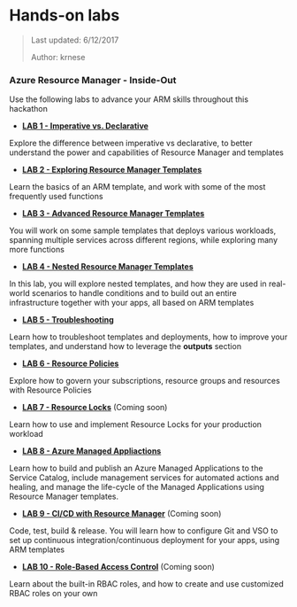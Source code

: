 # Hands-on labs
>Last updated: 6/12/2017
>
>Author: krnese

### Azure Resource Manager - Inside-Out

Use the following labs to advance your ARM skills throughout this hackathon

* [**LAB 1 - Imperative vs. Declarative**](./lab-1.md)

Explore the difference between imperative vs declarative, to better understand the power and capabilities of Resource Manager and templates

* [**LAB 2 - Exploring Resource Manager Templates**](./lab-2.md)

Learn the basics of an ARM template, and work with some of the most frequently used functions

* [**LAB 3 - Advanced Resource Manager Templates**](./lab-3.md)

You will work on some sample templates that deploys various workloads, spanning multiple services across different regions, while exploring many more functions

* [**LAB 4 - Nested Resource Manager Templates**](./lab-4.md)

In this lab, you will explore nested templates, and how they are used in real-world scenarios to handle conditions and to build out an entire infrastructure together with your apps, all based on ARM templates

* [**LAB 5 - Troubleshooting**](./lab-5.md)

Learn how to troubleshoot templates and deployments, how to improve your templates, and understand how to leverage the **outputs** section

* [**LAB 6 - Resource Policies**](./lab-6.md)

Explore how to govern your subscriptions, resource groups and resources with Resource Policies

* [**LAB 7 - Resource Locks**](./lab-7.md) (Coming soon)

Learn how to use and implement Resource Locks for your production workload

* [**LAB 8 - Azure Managed Appliactions**](./lab-8.md)

Learn how to build and publish an Azure Managed Applications to the Service Catalog, include management services for automated actions and healing, and manage the life-cycle of the Managed Applications using Resource Manager templates.

* [**LAB 9 - CI/CD with Resource Manager**](./lab-9.md) (Coming soon)

Code, test, build & release. You will learn how to configure Git and VSO to set up continuous integration/continuous deployment for your apps, using ARM templates

* [**LAB 10 - Role-Based Access Control**](./lab-10.md) (Coming soon)

Learn about the built-in RBAC roles, and how to create and use customized RBAC roles on your own